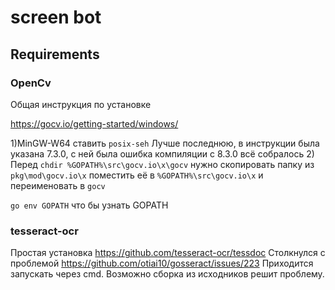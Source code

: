 # screen bot


## Requirements
### OpenCv
Общая инструкция по установке

https://gocv.io/getting-started/windows/

1)MinGW-W64 ставить `posix-seh` Лучше последнюю, в инструкции была указана 7.3.0, с ней была ошибка компиляции
с 8.3.0 всё собралось
2) Перед `chdir %GOPATH%\src\gocv.io\x\gocv` нужно скопировать папку из
`pkg\mod\gocv.io\x` поместить её в `%GOPATH%\src\gocv.io\x` и переименовать в `gocv`

`go env GOPATH` что бы узнать GOPATH

### tesseract-ocr
Простая установка
https://github.com/tesseract-ocr/tessdoc
Столкнулся с проблемой
https://github.com/otiai10/gosseract/issues/223
Приходится запускать через cmd. Возможно сборка из исходников решит проблему.